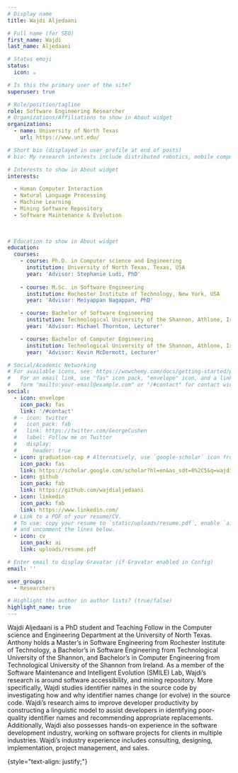 ```yaml
---
# Display name
title: Wajdi Aljedaani

# Full name (for SEO)
first_name: Wajdi
last_name: Aljedaani

# Status emoji
status:
  icon: ☕️

# Is this the primary user of the site?
superuser: true

# Role/position/tagline
role: Software Engineering Researcher 
# Organizations/Affiliations to show in About widget
organizations:
  - name: University of North Texas
    url: https://www.unt.edu/

# Short bio (displayed in user profile at end of posts)
# bio: My research interests include distributed robotics, mobile computing and programmable matter.

# Interests to show in About widget
interests:

  - Human Computer Interaction
  - Natural Language Processing
  - Machine Learning
  - Mining Software Repository
  - Software Maintenance & Evolution
  
  

# Education to show in About widget
education:
  courses:
    - course: Ph.D. in Computer science and Engineering
      institution: University of North Texas, Texas, USA
      year: 'Advisor: Stephanie Ludi, PhD' 
     
    - course: M.Sc. in Software Engineering
      institution: Rochester Institute of Technology, New York, USA
      year: 'Advisor: Meiyappan Nagappan, PhD' 

    - course: Bachelor of Software Engineering
      institution: Technological University of the Shannon, Athlone, Ireland
      year: 'Advisor: Michael Thornton, Lecturer'

    - course: Bachelor of Computer Engineering
      institution: Technological University of the Shannon, Athlone, Ireland
      year: 'Advisor: Kevin McDermott, Lecturer'

# Social/Academic Networking
# For available icons, see: https://wowchemy.com/docs/getting-started/page-builder/#icons
#   For an email link, use "fas" icon pack, "envelope" icon, and a link in the
#   form "mailto:your-email@example.com" or "/#contact" for contact widget.
social:
  - icon: envelope
    icon_pack: fas
    link: '/#contact'
  # - icon: twitter
  #   icon_pack: fab
  #   link: https://twitter.com/GeorgeCushen
  #   label: Follow me on Twitter
  #   display:
  #     header: true
  - icon: graduation-cap # Alternatively, use `google-scholar` icon from `ai` icon pack
    icon_pack: fas
    link: https://scholar.google.com/scholar?hl=en&as_sdt=0%2C5&q=wajdi+aljedaani&btnG=
  - icon: github
    icon_pack: fab
    link: https://github.com/wajdialjedaani
  - icon: linkedin
    icon_pack: fab
    link: https://www.linkedin.com/
  # Link to a PDF of your resume/CV.
  # To use: copy your resume to `static/uploads/resume.pdf`, enable `ai` icons in `params.yaml`,
  # and uncomment the lines below.
  - icon: cv
    icon_pack: ai
    link: uploads/resume.pdf

# Enter email to display Gravatar (if Gravatar enabled in Config)
email: ''

user_groups:
  - Researchers

# Highlight the author in author lists? (true/false)
highlight_name: true
---
```


Wajdi Aljedaani is a PhD student and Teaching Follow in the Computer science and Engineering Department at the University of North Texas. Anthony holds a Master’s in Software Engineering from Rochester Institute of Technology, a Bachelor’s in Software Engineering from Technological University of the Shannon, and Bachelor’s in Computer Engineering from Technological University of the Shannon from Ireland. As a member of the Software Maintenance and Intelligent Evolution (SMILE) Lab, Wajdi’s research is around software accessibility, and mining repository. More specifically, Wajdi studies identifier names in the source code by investigating how and why identifier names change (or evolve) in the source code. Wajdi’s research aims to improve developer productivity by constructing a linguistic model to assist developers in identifying poor-quality identifier names and recommending appropriate replacements. Additionally, Wajdi also possesses hands-on experience in the software development industry, working on software projects for clients in multiple industries. Wajdi’s industry experience includes consulting, designing, implementation, project management, and sales.

 
{style="text-align: justify;"}
